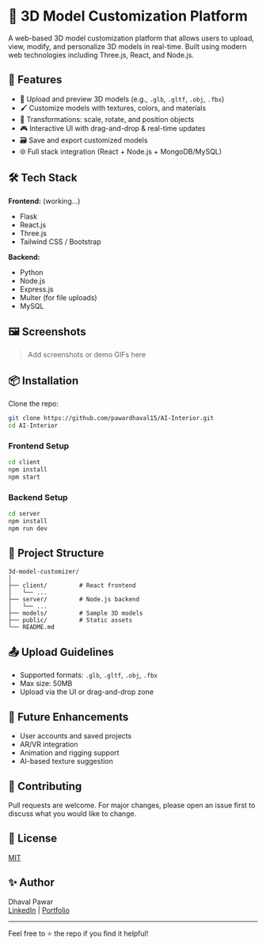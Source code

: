 
# 🧊 3D Model Customization Platform

A web-based 3D model customization platform that allows users to upload, view, modify, and personalize 3D models in real-time. Built using modern web technologies including Three.js, React, and Node.js.

## 🚀 Features

- 🔄 Upload and preview 3D models (e.g., `.glb`, `.gltf`, `.obj`, `.fbx`)
- 🖌️ Customize models with textures, colors, and materials
- 🔧 Transformations: scale, rotate, and position objects
- 🎮 Interactive UI with drag-and-drop & real-time updates
- 🗃️ Save and export customized models
- 🌐 Full stack integration (React + Node.js + MongoDB/MySQL)

## 🛠️ Tech Stack

**Frontend:** (working...)
- Flask
- React.js
- Three.js
- Tailwind CSS / Bootstrap

**Backend:**
- Python
- Node.js
- Express.js
- Multer (for file uploads)
- MySQL

## 🖼️ Screenshots

> Add screenshots or demo GIFs here

## 📦 Installation

Clone the repo:

```bash
git clone https://github.com/pawardhaval15/AI-Interior.git
cd AI-Interior
```

### Frontend Setup

```bash
cd client
npm install
npm start
```

### Backend Setup

```bash
cd server
npm install
npm run dev
```

## 📁 Project Structure

```
3d-model-customizer/
│
├── client/         # React frontend
│   └── ...
├── server/         # Node.js backend
│   └── ...
├── models/         # Sample 3D models
├── public/         # Static assets
└── README.md
```

## 📤 Upload Guidelines

- Supported formats: `.glb`, `.gltf`, `.obj`, `.fbx`
- Max size: 50MB
- Upload via the UI or drag-and-drop zone

## 🧪 Future Enhancements

- User accounts and saved projects
- AR/VR integration
- Animation and rigging support
- AI-based texture suggestion

## 🙌 Contributing

Pull requests are welcome. For major changes, please open an issue first to discuss what you would like to change.

## 📄 License

[MIT](LICENSE)

## ✨ Author

Dhaval Pawar  
[LinkedIn](https://www.linkedin.com/in/dhaval-pawar/) | [Portfolio](https://dhavalpawar15.vercel.app/)

---

Feel free to ⭐ the repo if you find it helpful!
